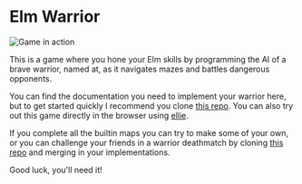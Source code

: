 # Elm Warrior

![Game in action](https://github.com/Skinney/elm-warrior/blob/master/screen.png?raw=true)

This is a game where you hone your Elm skills by programming the AI of a brave warrior, named at, as it navigates mazes and battles dangerous opponents. 

You can find the documentation you need to implement your warrior here, but to get started quickly I recommend you clone [this repo](https://github.com/Skinney/elm-warrior-starter). You can also try out this game directly in the browser using [ellie](https://ellie-app.com/988p4b6psqca1).

If you complete all the builtin maps you can try to make some of your own, or you can challenge your friends in a warrior deathmatch by cloning [this repo](https://github.com/Skinney/elm-warrior-multiplayer) and merging in your implementations.

Good luck, you'll need it!
